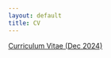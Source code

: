 ```yaml
---
layout: default
title: CV
---
```


<a href ="https://yitalu.github.io/pdf/cv_lu_dec2024.pdf">Curriculum Vitae (Dec 2024)</a>